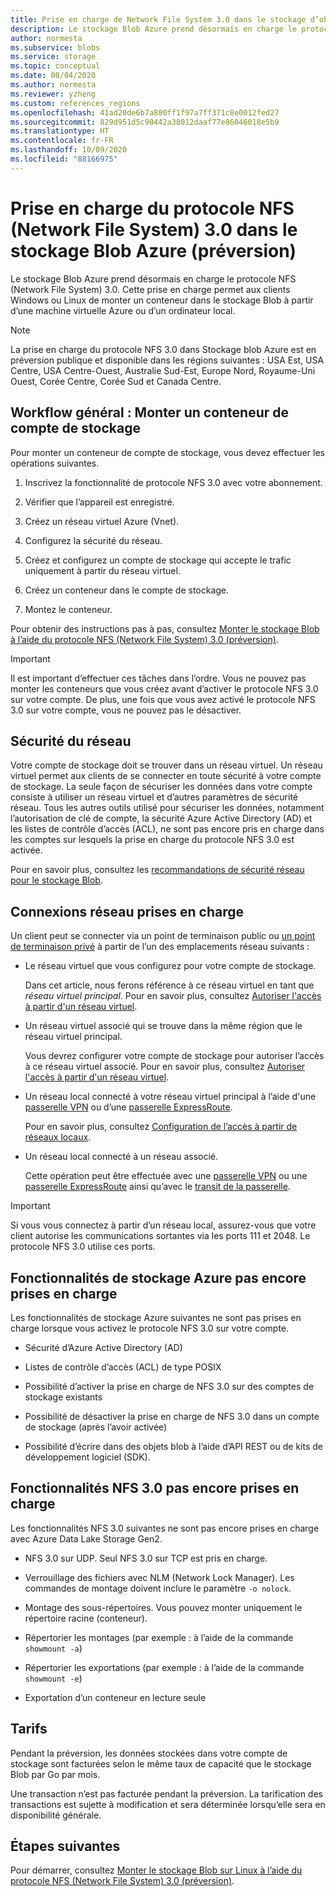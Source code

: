 ```yaml
---
title: Prise en charge de Network File System 3.0 dans le stockage d’objets blob Azure (préversion) | Microsoft Docs
description: Le stockage Blob Azure prend désormais en charge le protocole NFS (Network File System) 3.0. Cette prise en charge permet aux clients Windows et Linux de monter un conteneur dans le stockage Blob à partir d’une machine virtuelle Azure ou d’un ordinateur local.
author: normesta
ms.subservice: blobs
ms.service: storage
ms.topic: conceptual
ms.date: 08/04/2020
ms.author: normesta
ms.reviewer: yzheng
ms.custom: references_regions
ms.openlocfilehash: 41ad20de6b7a800ff1f97a7ff371c8e0012fed27
ms.sourcegitcommit: 829d951d5c90442a38012daaf77e86046018e5b9
ms.translationtype: HT
ms.contentlocale: fr-FR
ms.lasthandoff: 10/09/2020
ms.locfileid: "88166975"
---
```

# <a name="network-file-system-nfs-30-protocol-support-in-azure-blob-storage-preview"></a>Prise en charge du protocole NFS (Network File System) 3.0 dans le stockage Blob Azure (préversion)

Le stockage Blob Azure prend désormais en charge le protocole NFS (Network File System) 3.0. Cette prise en charge permet aux clients Windows ou Linux de monter un conteneur dans le stockage Blob à partir d’une machine virtuelle Azure ou d’un ordinateur local. 

> [!NOTE]
> La prise en charge du protocole NFS 3.0 dans Stockage blob Azure est en préversion publique et disponible dans les régions suivantes : USA Est, USA Centre, USA Centre-Ouest, Australie Sud-Est, Europe Nord, Royaume-Uni Ouest, Corée Centre, Corée Sud et Canada Centre.

## <a name="general-workflow-mounting-a-storage-account-container"></a>Workflow général : Monter un conteneur de compte de stockage

Pour monter un conteneur de compte de stockage, vous devez effectuer les opérations suivantes.

1. Inscrivez la fonctionnalité de protocole NFS 3.0 avec votre abonnement.

2. Vérifier que l’appareil est enregistré.

3. Créez un réseau virtuel Azure (Vnet).

4. Configurez la sécurité du réseau.

5. Créez et configurez un compte de stockage qui accepte le trafic uniquement à partir du réseau virtuel.

6. Créez un conteneur dans le compte de stockage.

7. Montez le conteneur.

Pour obtenir des instructions pas à pas, consultez [Monter le stockage Blob à l’aide du protocole NFS (Network File System) 3.0 (préversion)](network-file-system-protocol-support-how-to.md).

> [!IMPORTANT]
> Il est important d’effectuer ces tâches dans l’ordre. Vous ne pouvez pas monter les conteneurs que vous créez avant d’activer le protocole NFS 3.0 sur votre compte. De plus, une fois que vous avez activé le protocole NFS 3.0 sur votre compte, vous ne pouvez pas le désactiver.

## <a name="network-security"></a>Sécurité du réseau

Votre compte de stockage doit se trouver dans un réseau virtuel. Un réseau virtuel permet aux clients de se connecter en toute sécurité à votre compte de stockage. La seule façon de sécuriser les données dans votre compte consiste à utiliser un réseau virtuel et d’autres paramètres de sécurité réseau. Tous les autres outils utilisé pour sécuriser les données, notamment l’autorisation de clé de compte, la sécurité Azure Active Directory (AD) et les listes de contrôle d’accès (ACL), ne sont pas encore pris en charge dans les comptes sur lesquels la prise en charge du protocole NFS 3.0 est activée. 

Pour en savoir plus, consultez les [recommandations de sécurité réseau pour le stockage Blob](security-recommendations.md#networking).

## <a name="supported-network-connections"></a>Connexions réseau prises en charge

Un client peut se connecter via un point de terminaison public ou [un point de terminaison privé](../common/storage-private-endpoints.md) à partir de l’un des emplacements réseau suivants :

- Le réseau virtuel que vous configurez pour votre compte de stockage. 

  Dans cet article, nous ferons référence à ce réseau virtuel en tant que *réseau virtuel principal*. Pour en savoir plus, consultez [Autoriser l'accès à partir d'un réseau virtuel](../common/storage-network-security.md#grant-access-from-a-virtual-network).

- Un réseau virtuel associé qui se trouve dans la même région que le réseau virtuel principal.

  Vous devrez configurer votre compte de stockage pour autoriser l’accès à ce réseau virtuel associé. Pour en savoir plus, consultez [Autoriser l'accès à partir d'un réseau virtuel](../common/storage-network-security.md#grant-access-from-a-virtual-network).

- Un réseau local connecté à votre réseau virtuel principal à l’aide d'une [passerelle VPN](https://docs.microsoft.com/azure/vpn-gateway/vpn-gateway-about-vpngateways) ou d’une [passerelle ExpressRoute](https://docs.microsoft.com/azure/expressroute/expressroute-howto-add-gateway-portal-resource-manager). 

  Pour en savoir plus, consultez [Configuration de l’accès à partir de réseaux locaux](../common/storage-network-security.md#configuring-access-from-on-premises-networks).

- Un réseau local connecté à un réseau associé.

  Cette opération peut être effectuée avec une [passerelle VPN](https://docs.microsoft.com/azure/vpn-gateway/vpn-gateway-about-vpngateways) ou une [passerelle ExpressRoute](https://docs.microsoft.com/azure/expressroute/expressroute-howto-add-gateway-portal-resource-manager) ainsi qu’avec le [transit de la passerelle](https://docs.microsoft.com/azure/architecture/reference-architectures/hybrid-networking/vnet-peering#gateway-transit). 

> [!IMPORTANT]
> Si vous vous connectez à partir d’un réseau local, assurez-vous que votre client autorise les communications sortantes via les ports 111 et 2048. Le protocole NFS 3.0 utilise ces ports.

## <a name="azure-storage-features-not-yet-supported"></a>Fonctionnalités de stockage Azure pas encore prises en charge

Les fonctionnalités de stockage Azure suivantes ne sont pas prises en charge lorsque vous activez le protocole NFS 3.0 sur votre compte. 

- Sécurité d’Azure Active Directory (AD)

- Listes de contrôle d’accès (ACL) de type POSIX

- Possibilité d’activer la prise en charge de NFS 3.0 sur des comptes de stockage existants

- Possibilité de désactiver la prise en charge de NFS 3.0 dans un compte de stockage (après l’avoir activée)

- Possibilité d’écrire dans des objets blob à l’aide d’API REST ou de kits de développement logiciel (SDK). 
  
## <a name="nfs-30-features-not-yet-supported"></a>Fonctionnalités NFS 3.0 pas encore prises en charge

Les fonctionnalités NFS 3.0 suivantes ne sont pas encore prises en charge avec Azure Data Lake Storage Gen2.

- NFS 3.0 sur UDP. Seul NFS 3.0 sur TCP est pris en charge.

- Verrouillage des fichiers avec NLM (Network Lock Manager). Les commandes de montage doivent inclure le paramètre `-o nolock`.

- Montage des sous-répertoires. Vous pouvez monter uniquement le répertoire racine (conteneur).

- Répertorier les montages (par exemple : à l’aide de la commande `showmount -a`)

- Répertorier les exportations (par exemple : à l’aide de la commande `showmount -e`)

- Exportation d’un conteneur en lecture seule

## <a name="pricing"></a>Tarifs

Pendant la préversion, les données stockées dans votre compte de stockage sont facturées selon le même taux de capacité que le stockage Blob par Go par mois. 

Une transaction n’est pas facturée pendant la préversion. La tarification des transactions est sujette à modification et sera déterminée lorsqu’elle sera en disponibilité générale.

## <a name="next-steps"></a>Étapes suivantes

Pour démarrer, consultez [Monter le stockage Blob sur Linux à l’aide du protocole NFS (Network File System) 3.0 (préversion)](network-file-system-protocol-support-how-to.md).





